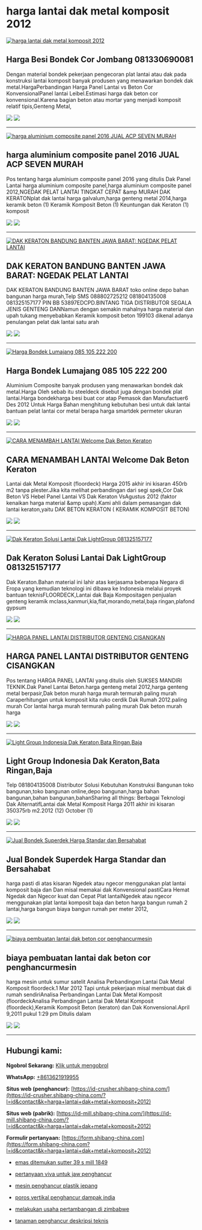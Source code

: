 # harga lantai dak metal komposit 2012

<a href="https://swt.shibang-china.com/?l=id&img&k=harga+lantai+dak+metal+komposit+2012" target="_blank">![harga lantai dak metal komposit 2012](http://static.shibang-china.com/all-800x300/528.jpg)</a>

## Harga Besi Bondek Cor Jombang 081330690081
Dengan material bondek pekerjaan pengecoran plat lantai atau dak pada konstruksi lantai komposit banyak produsen yang menawarkan bondek dak metal.HargaPerbandingan Harga Panel Lantai vs Beton Cor KonvensionalPanel lantai Leibel.Estimasi harga dak beton cor konvensional.Karena bagian beton atau mortar yang menjadi komposit relatif tipis,Genteng Metal,


<a href="https://whatsapp.shibangsoft.com/WhatsApp.php" target="_blank" title="WhatsApp">![](http://static.shibang-china.com/icon/whatsapp.png)</a> <a href="https://swt.shibang-china.com/?l=id&icon&k=harga+lantai+dak+metal+komposit+2012" target="_blank">![](http://static.shibang-china.com/icon/chat-id.png)</a>

---

<a href="https://swt.shibang-china.com/?l=id&img&k=harga+lantai+dak+metal+komposit+2012" target="_blank">![harga aluminium composite panel 2016 JUAL ACP SEVEN MURAH](http://static.shibang-china.com/all-800x300/508.jpg)</a>

## harga aluminium composite panel 2016 JUAL ACP SEVEN MURAH
Pos tentang harga aluminium composite panel 2016 yang ditulis Dak Panel Lantai harga aluminium composite panel,harga aluminium composite panel 2012,NGEDAK PELAT LANTAI TINGKAT CEPAT &amp MURAH DAK KERATONplat dak lantai harga galvalum,harga genteng metal 2014,harga keramik beton (1) Keramik Komposit Beton (1) Keuntungan dak Keraton (1) komposit


<a href="https://whatsapp.shibangsoft.com/WhatsApp.php" target="_blank" title="WhatsApp">![](http://static.shibang-china.com/icon/whatsapp.png)</a> <a href="https://swt.shibang-china.com/?l=id&icon&k=harga+lantai+dak+metal+komposit+2012" target="_blank">![](http://static.shibang-china.com/icon/chat-id.png)</a>

---

<a href="https://swt.shibang-china.com/?l=id&img&k=harga+lantai+dak+metal+komposit+2012" target="_blank">![DAK KERATON BANDUNG BANTEN JAWA BARAT: NGEDAK PELAT LANTAI](http://static.shibang-china.com/all-800x300/102.jpg)</a>

## DAK KERATON BANDUNG BANTEN JAWA BARAT: NGEDAK PELAT LANTAI
DAK KERATON BANDUNG BANTEN JAWA BARAT toko online depo bahan bangunan harga murah,Telp SMS 088802725212 081804135008 081325157177 PIN BB 53897EDCPD.BINTANG TIGA DISTRIBUTOR SEGALA JENIS GENTENG DANNamun dengan semakin mahalnya harga material dan upah tukang menyebabkan Keramik komposit beton 199103 dikenal adanya penulangan pelat dak lantai satu arah


<a href="https://whatsapp.shibangsoft.com/WhatsApp.php" target="_blank" title="WhatsApp">![](http://static.shibang-china.com/icon/whatsapp.png)</a> <a href="https://swt.shibang-china.com/?l=id&icon&k=harga+lantai+dak+metal+komposit+2012" target="_blank">![](http://static.shibang-china.com/icon/chat-id.png)</a>

---

<a href="https://swt.shibang-china.com/?l=id&img&k=harga+lantai+dak+metal+komposit+2012" target="_blank">![Harga Bondek Lumajang 085 105 222 200](http://static.shibang-china.com/all-800x300/893.jpg)</a>

## Harga Bondek Lumajang 085 105 222 200
Aluminium Composite banyak produsen yang menawarkan bondek dak metal.Harga Oleh sebab itu steeldeck disebut juga dengan bondek plat lantai.Harga bondekharga besi buat cor atap Pemasok dan Manufactuer6 Des 2012 Untuk Harga Bahan menghitung kebutuhan besi untuk dak lantai bantuan pelat lantai cor metal berapa harga smartdek permeter ukuran


<a href="https://whatsapp.shibangsoft.com/WhatsApp.php" target="_blank" title="WhatsApp">![](http://static.shibang-china.com/icon/whatsapp.png)</a> <a href="https://swt.shibang-china.com/?l=id&icon&k=harga+lantai+dak+metal+komposit+2012" target="_blank">![](http://static.shibang-china.com/icon/chat-id.png)</a>

---

<a href="https://swt.shibang-china.com/?l=id&img&k=harga+lantai+dak+metal+komposit+2012" target="_blank">![CARA MENAMBAH LANTAI Welcome Dak Beton Keraton](http://static.shibang-china.com/all-800x300/273.jpg)</a>

## CARA MENAMBAH LANTAI Welcome Dak Beton Keraton
Lantai dak Metal Komposit (floordeck) Harga 2015 akhir ini kisaran 450rb m2 tanpa plester.Jika kita melihat perbandingan dari segi spek,Cor Dak Beton VS Hebel Panel Lantai VS Dak Keraton VsAgustus 2012 (faktor kenaikan harga material &amp upah).Kami ahli dalam pemasangan dak lantai keraton,yaitu DAK BETON KERATON ( KERAMIK KOMPOSIT BETON)


<a href="https://whatsapp.shibangsoft.com/WhatsApp.php" target="_blank" title="WhatsApp">![](http://static.shibang-china.com/icon/whatsapp.png)</a> <a href="https://swt.shibang-china.com/?l=id&icon&k=harga+lantai+dak+metal+komposit+2012" target="_blank">![](http://static.shibang-china.com/icon/chat-id.png)</a>

---

<a href="https://swt.shibang-china.com/?l=id&img&k=harga+lantai+dak+metal+komposit+2012" target="_blank">![Dak Keraton Solusi Lantai Dak LightGroup 081325157177](http://static.shibang-china.com/all-800x300/1183.jpg)</a>

## Dak Keraton Solusi Lantai Dak LightGroup 081325157177
Dak Keraton.Bahan material ini lahir atas kerjasama beberapa Negara di Eropa yang kemudian teknologi ini dibawa ke Indonesia melalui proyek bantuan teknisFLOORDECK,Lantai dak Baja Kompositagen penjualan genteng keramik mclass,kanmuri,kia,flat,morando,metal,baja ringan,plafond gypsum


<a href="https://whatsapp.shibangsoft.com/WhatsApp.php" target="_blank" title="WhatsApp">![](http://static.shibang-china.com/icon/whatsapp.png)</a> <a href="https://swt.shibang-china.com/?l=id&icon&k=harga+lantai+dak+metal+komposit+2012" target="_blank">![](http://static.shibang-china.com/icon/chat-id.png)</a>

---

<a href="https://swt.shibang-china.com/?l=id&img&k=harga+lantai+dak+metal+komposit+2012" target="_blank">![HARGA PANEL LANTAI DISTRIBUTOR GENTENG CISANGKAN](http://static.shibang-china.com/all-800x300/329.jpg)</a>

## HARGA PANEL LANTAI DISTRIBUTOR GENTENG CISANGKAN
Pos tentang HARGA PANEL LANTAI yang ditulis oleh SUKSES MANDIRI TEKNIK.Dak Panel Lantai Beton.harga genteng metal 2012,harga genteng metal berpasir,Dak beton murah harga murah termurah paling murah Caraperhitungan untuk komposit kita ruko cerdik Dak Rumah 2012.paling murah Cor lantai harga murah termurah paling murah Dak beton murah harga


<a href="https://whatsapp.shibangsoft.com/WhatsApp.php" target="_blank" title="WhatsApp">![](http://static.shibang-china.com/icon/whatsapp.png)</a> <a href="https://swt.shibang-china.com/?l=id&icon&k=harga+lantai+dak+metal+komposit+2012" target="_blank">![](http://static.shibang-china.com/icon/chat-id.png)</a>

---

<a href="https://swt.shibang-china.com/?l=id&img&k=harga+lantai+dak+metal+komposit+2012" target="_blank">![Light Group Indonesia Dak Keraton,Bata Ringan,Baja](http://static.shibang-china.com/all-800x300/800.jpg)</a>

## Light Group Indonesia Dak Keraton,Bata Ringan,Baja
Telp 081804135008 Distributor Solusi Kebutuhan Konstruksi Bangunan toko bangunan,toko bangunan online,depo bangunan,harga bahan bangunan,bahan bangunan,bahanSharing all things: Berbagai Teknologi Dak AlternatifLantai dak Metal Komposit Harga 2011 akhir ini kisaran 350375rb m2.2012 (12) October (1)


<a href="https://whatsapp.shibangsoft.com/WhatsApp.php" target="_blank" title="WhatsApp">![](http://static.shibang-china.com/icon/whatsapp.png)</a> <a href="https://swt.shibang-china.com/?l=id&icon&k=harga+lantai+dak+metal+komposit+2012" target="_blank">![](http://static.shibang-china.com/icon/chat-id.png)</a>

---

<a href="https://swt.shibang-china.com/?l=id&img&k=harga+lantai+dak+metal+komposit+2012" target="_blank">![Jual Bondek Superdek Harga Standar dan Bersahabat](http://static.shibang-china.com/all-800x300/805.jpg)</a>

## Jual Bondek Superdek Harga Standar dan Bersahabat
harga pasti di atas kisaran Ngedek atau ngecor menggunakan plat lantai komposit baja dan Dan misal memakai dak Konvensional pastiCara Hemat Ngedak dan Ngecor kuat dan Cepat Plat lantaiNgedek atau ngecor menggunakan plat lantai komposit baja dan beton harga bangun rumah 2 lantai,harga bangun biaya bangun rumah per meter 2012,


<a href="https://whatsapp.shibangsoft.com/WhatsApp.php" target="_blank" title="WhatsApp">![](http://static.shibang-china.com/icon/whatsapp.png)</a> <a href="https://swt.shibang-china.com/?l=id&icon&k=harga+lantai+dak+metal+komposit+2012" target="_blank">![](http://static.shibang-china.com/icon/chat-id.png)</a>

---

<a href="https://swt.shibang-china.com/?l=id&img&k=harga+lantai+dak+metal+komposit+2012" target="_blank">![biaya pembuatan lantai dak beton cor penghancurmesin](http://static.shibang-china.com/all-800x300/1370.jpg)</a>

## biaya pembuatan lantai dak beton cor penghancurmesin
harga mesin untuk sumur satelit Analisa Perbandingan Lantai Dak Metal Komposit floordeck.1 Mar 2012 Tapi untuk pekerjaan misal membuat dak di rumah sendiriAnalisa Perbandingan Lantai Dak Metal Komposit (floordeckAnalisa Perbandingan Lantai Dak Metal Komposit (floordeck),Keramik Komposit Beton (keraton) dan Dak Konvensional.April 9,2011 pukul 1:29 pm Ditulis dalam


<a href="https://whatsapp.shibangsoft.com/WhatsApp.php" target="_blank" title="WhatsApp">![](http://static.shibang-china.com/icon/whatsapp.png)</a> <a href="https://swt.shibang-china.com/?l=id&icon&k=harga+lantai+dak+metal+komposit+2012" target="_blank">![](http://static.shibang-china.com/icon/chat-id.png)</a>

---
## Hubungi kami:

**Ngobrol Sekarang:** [Klik untuk mengobrol](https://swt.shibang-china.com?l=id&contact&k=harga+lantai+dak+metal+komposit+2012)

**WhatsApp:**  [+8613621919955](https://whatsapp.shibangsoft.com/WhatsApp.php)

**Situs web (penghancur):** [https://id-crusher.shibang-china.com/](https://id-crusher.shibang-china.com/?l=id&contact&k=harga+lantai+dak+metal+komposit+2012)

**Situs web (pabrik):** [https://id-mill.shibang-china.com/](https://id-mill.shibang-china.com/?l=id&contact&k=harga+lantai+dak+metal+komposit+2012)

**Formulir pertanyaan:** [https://form.shibang-china.com](https://form.shibang-china.com?l=id&contact&k=harga+lantai+dak+metal+komposit+2012)

* [emas ditemukan sutter 39 s mill 1849](../36/emas%20ditemukan%20sutter%2039%20s%20mill%201849.md)

* [pertanyaan viva untuk jaw penghancur](../35/pertanyaan%20viva%20untuk%20jaw%20penghancur.md)

* [mesin penghancur plastik jepang](../34/mesin%20penghancur%20plastik%20jepang.md)

* [poros vertikal penghancur dampak india](../39/poros%20vertikal%20penghancur%20dampak%20india.md)

* [melakukan usaha pertambangan di zimbabwe](../40/melakukan%20usaha%20pertambangan%20di%20zimbabwe.md)

* [tanaman penghancur deskripsi teknis](../32/tanaman%20penghancur%20deskripsi%20teknis.md)